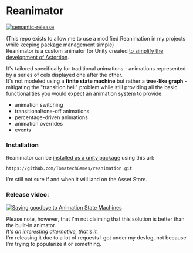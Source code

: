 # Reanimator

[![semantic-release](https://img.shields.io/badge/%20%20%F0%9F%93%A6%F0%9F%9A%80-semantic--release-e10079.svg)](https://github.com/semantic-release/semantic-release)

(This repo exists to allow me to use a modified Reanimation in my projects while keeping package management simple)
<br>
Reanimator is a custom animator for Unity created 
[to simplify the development of Astortion](https://youtu.be/nA2IChvy_QU).

It's tailored specifically for traditional animations - animations represented by a series of 
cels displayed one after the other.
<br>
It's not modeled using a **finite state machine** but rather a **tree-like graph** - mitigating 
the "transition hell" problem while still providing all the basic functionalities you would expect 
an animation system to provide:

- animation switching
- transitional/one-off animations
- percentage-driven animations
- animation overrides
- events

### Installation
Reanimator can be [installed as a unity package](https://docs.unity3d.com/Manual/upm-ui-giturl.html) 
using this url:
```
https://github.com/TomatechGames/reanimation.git
```
I'm still not sure if and when it will land on the Asset Store.

### Release video:
[![Saying goodbye to Animation State Machines](https://img.youtube.com/vi/5aHhmRiVpZI/maxresdefault.jpg)](https://youtu.be/5aHhmRiVpZI)

Please note, however, that I'm not claiming that this solution is better than the built-in animator. 
<br>
*It's an interesting alternative, that's it.*
<br>
I'm releasing it due to a lot of requests I got under my devlog, 
not because I'm trying to popularize it or something.
